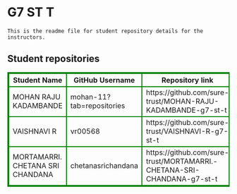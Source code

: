 # G7 ST T
    This is the readme file for student repository details for the instructors.
## Student repositories 
<table style="border : 2px solid green; width:100%;">
<tr >
<th style="border : 2px solid green;">Student Name</th>
<th style="border : 2px solid green;">GitHub Username</th>
<th style="border : 2px solid green;">Repository link</th>
</tr>
<tr style="border : 2px solid green;">
<td style="border : 2px solid green;">MOHAN RAJU KADAMBANDE</td> 

<td style="border : 2px solid green;">mohan-11?tab=repositories</td> 

<td style="border : 2px solid green;">https://github.com/sure-trust/MOHAN-RAJU-KADAMBANDE-g7-st-t</td> 
</tr>

<tr style="border : 2px solid green;">
<td style="border : 2px solid green;">VAISHNAVI R</td> 

<td style="border : 2px solid green;">vr00568</td> 

<td style="border : 2px solid green;">https://github.com/sure-trust/VAISHNAVI-R-g7-st-t</td> 
</tr>

<tr style="border : 2px solid green;">
<td style="border : 2px solid green;">MORTAMARRI. CHETANA SRI CHANDANA</td> 

<td style="border : 2px solid green;">chetanasrichandana</td> 

<td style="border : 2px solid green;">https://github.com/sure-trust/MORTAMARRI.-CHETANA-SRI-CHANDANA-g7-st-t</td> 
</tr>
